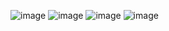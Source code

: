 ![image](https://github.com/VitaliiPytymko-Kh/D3-11.11-MyJournal/assets/137927518/df4d724a-6281-4075-a61d-40d307fcb391)
![image](https://github.com/VitaliiPytymko-Kh/D3-11.11-MyJournal/assets/137927518/025a1661-219d-4fde-9ae0-b5a5f46fa547)
![image](https://github.com/VitaliiPytymko-Kh/D3-11.11-MyJournal/assets/137927518/16bcdbd3-6dcf-4a4d-a516-fe2b576c975d)
![image](https://github.com/VitaliiPytymko-Kh/D3-11.11-MyJournal/assets/137927518/202d3259-8e55-4771-941d-093b26af62d4)


